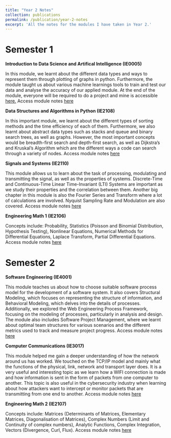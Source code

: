 ```yaml
---
title: "Year 2 Notes"
collection: publications
permalink: /publication/year-2-notes
excerpt: 'All the notes for the modules I have taken in Year 2.'
---
```


Semester 1
=====

**Introduction to Data Science and Artifical Intelligence (IE0005)**

In this module, we learnt about the different data types and ways to represent them through plotting of graphs in python. Furthermore, the module taught us about various machine learnings tools to train and test our data and analyse the accuracy of our applied module. At the end of the module, everyone will be required to do a project and mine is accessible [here.](https://h-wenxuan.github.io/aboutme/portfolio/cardiovascularprediction/)
Access module notes [here](https://h-wenxuan.github.io/aboutme/files/IE0005Notes.pdf)

**Data Structures and Algorithms in Python (IE2108)**

In this important module, we learnt about the different types of sorting methods and the time efficiency of each of them. Furthermore, we also learnt about abstract data types such as stacks and queue and binary search trees, as well as graphs. However, the most important concepts would be breadth-first search and depth-first search, as well as Dijkstra’s and Kruskal’s Algorithm which are the different ways a code can search through a variety of nodes. 
Access module notes [here](https://h-wenxuan.github.io/aboutme/files/IE2108Notes.pdf)

**Signals and Systems (IE2110)**

This module allows us to learn about the task of processing, modulating and transmitting the signal, as well as the properties of systems. Discrete-Time and Continuous-Time Linear Time-Invariant (LTI) Systems are important as we study their properties and the correlation between them. Another big chapter in this module is also the Fourier Series and Transform where a lot of calculations are involved. Nyquist Sampling Rate and Modulation are also covered. 
Access module notes [here](https://h-wenxuan.github.io/aboutme/files/IE2110Notes.pdf)

**Engineering Math 1 (IE2106)**

Concepts include: Probability, Statistics (Poisson and Binomial Distribution, Hypothesis Testing), Nonlinear Equations, Numerical Methods for Differential Equations, Laplace Transform, Partial Differential Equations.
Access module notes [here](https://h-wenxuan.github.io/aboutme/files/IE2106Notes.pdf)


Semester 2
=====

**Software Engineering (IE4001)**

This module teaches us about how to choose suitable software process model for the development of a software system. It also covers Structural Modeling, which focuses on representing the structure of information, and Behavioral Modeling, which delves into the details of processes. Additionally, we explored the Web Engineering Process Framework, focusing on the modeling of processes, particularly in analysis and design. The module also includes Software Project Management, where we learnt about optimal team structures for various scenarios and the different metrics used to track and measure project progress. Access module notes [here](https://h-wenxuan.github.io/aboutme/files/SoftwareEngineeringNotes.pdf)

**Computer Communications (IE3017)**

This module helped me gain a deeper understanding of how the network around us has worked. We touched on the TCP/IP model and mainly what the functions of the physical, link, network and transport layer does. It is a very useful and interesting topic as we learn how a WIFI connection is made and how information is sent in the form of packets from one computer to another. This topic is also useful in the cybersecurity industry when learning about how attackers want to intercept or monitor packets that are transmitting from one end to another. 
Access module notes [here](https://h-wenxuan.github.io/aboutme/files/ComputerCommNotes-compressed.pdf)

**Engineering Math 2 (IE2107)**

Concepts include: Matrices (Determinants of Matrices, Elementary Matrices, Diagonalisation of Matrices), Complex Numbers (Limit and Continuity of complex numbers), Analytic Functions, Complex Integration, Vectors (Divergence, Curl, Flux).
Access module notes [here](https://h-wenxuan.github.io/aboutme/files/EngineeringMath2Notes.pdf)

